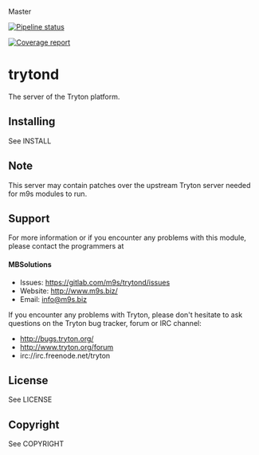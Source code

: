 Master

[![Pipeline status](https://gitlab.com/m9s/trytond/badges/master/pipeline.svg)](https://gitlab.com/m9s/trytond/commits/master)

[![Coverage report](https://gitlab.com/m9s/trytond/badges/master/coverage.svg)](http://m9s.gitlab.io/trytond)



trytond
=======

The server of the Tryton platform.

Installing
----------

See INSTALL

Note
----

This server may contain patches over the upstream Tryton server
needed for m9s modules to run.

Support
-------

For more information or if you encounter any problems with this module,
please contact the programmers at

#### MBSolutions

   * Issues:   https://gitlab.com/m9s/trytond/issues
   * Website:  http://www.m9s.biz/
   * Email:    info@m9s.biz

If you encounter any problems with Tryton, please don't hesitate to ask
questions on the Tryton bug tracker, forum or IRC channel:

   * http://bugs.tryton.org/
   * http://www.tryton.org/forum
   * irc://irc.freenode.net/tryton

License
-------

See LICENSE

Copyright
---------

See COPYRIGHT
